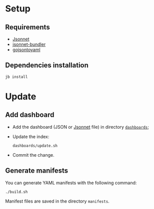 # Setup

## Requirements

- [Jsonnet](https://jsonnet.org/)
- [jsonnet-bundler](https://github.com/jsonnet-bundler/jsonnet-bundler)
- [gojsontoyaml](https://github.com/brancz/gojsontoyaml)

## Dependencies installation

    jb install

# Update

## Add dashboard

- Add the dashboard (JSON or [Jsonnet](https://jsonnet.org/) file) in directory [`dashboards`](./dashboards);

- Update the index:

      dashboards/update.sh

- Commit the change.

## Generate manifests

You can generate YAML manifests with the following command:

    ./build.sh

Manifest files are saved in the directory `manifests`.
